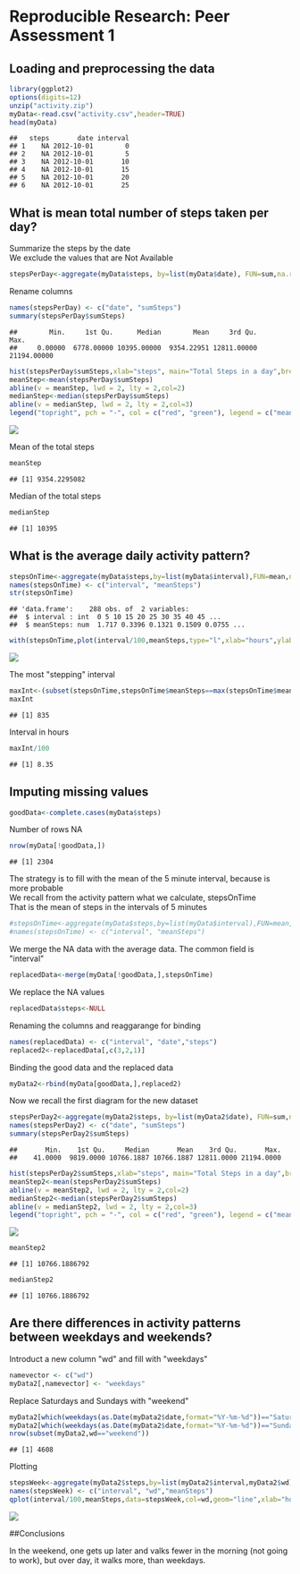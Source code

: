 # Reproducible Research: Peer Assessment 1


## Loading and preprocessing the data


```r
library(ggplot2)
options(digits=12)
unzip("activity.zip")
myData<-read.csv("activity.csv",header=TRUE)
head(myData)
```

```
##   steps       date interval
## 1    NA 2012-10-01        0
## 2    NA 2012-10-01        5
## 3    NA 2012-10-01       10
## 4    NA 2012-10-01       15
## 5    NA 2012-10-01       20
## 6    NA 2012-10-01       25
```

## What is mean total number of steps taken per day?

Summarize the steps by the date  
We exclude the values that are Not Available

```r
stepsPerDay<-aggregate(myData$steps, by=list(myData$date), FUN=sum,na.rm=TRUE)
```
Rename columns

```r
names(stepsPerDay) <- c("date", "sumSteps")
summary(stepsPerDay$sumSteps)
```

```
##        Min.     1st Qu.      Median        Mean     3rd Qu.        Max. 
##     0.00000  6778.00000 10395.00000  9354.22951 12811.00000 21194.00000
```

```r
hist(stepsPerDay$sumSteps,xlab="steps", main="Total Steps in a day",breaks=10)
meanStep<-mean(stepsPerDay$sumSteps)
abline(v = meanStep, lwd = 2, lty = 2,col=2)
medianStep<-median(stepsPerDay$sumSteps)
abline(v = medianStep, lwd = 2, lty = 2,col=3)
legend("topright", pch = "-", col = c("red", "green"), legend = c("mean", "median"))
```

![](PA1_template_files/figure-html/unnamed-chunk-3-1.png) 
  
Mean of the total steps

```r
meanStep
```

```
## [1] 9354.2295082
```
Median of the total steps

```r
medianStep
```

```
## [1] 10395
```
## What is the average daily activity pattern?


```r
stepsOnTime<-aggregate(myData$steps,by=list(myData$interval),FUN=mean,na.rm=TRUE)
names(stepsOnTime) <- c("interval", "meanSteps")
str(stepsOnTime)
```

```
## 'data.frame':	288 obs. of  2 variables:
##  $ interval : int  0 5 10 15 20 25 30 35 40 45 ...
##  $ meanSteps: num  1.717 0.3396 0.1321 0.1509 0.0755 ...
```

```r
with(stepsOnTime,plot(interval/100,meanSteps,type="l",xlab="hours",ylab="Means of steps",main="Means of Steps in 2 month interval"))
```

![](PA1_template_files/figure-html/unnamed-chunk-6-1.png) 
  
The most "stepping" interval

```r
maxInt<-(subset(stepsOnTime,stepsOnTime$meanSteps==max(stepsOnTime$meanSteps)))$interval
maxInt
```

```
## [1] 835
```
Interval in hours

```r
maxInt/100
```

```
## [1] 8.35
```
## Imputing missing values


```r
goodData<-complete.cases(myData$steps)
```
Number of rows NA

```r
nrow(myData[!goodData,])
```

```
## [1] 2304
```
The strategy is to fill with the mean of the 5 minute interval, because is more probable  
We recall from the activity pattern what we calculate, stepsOnTime  
That is the mean of steps in the intervals of 5 minutes

```r
#stepsOnTime<-aggregate(myData$steps,by=list(myData$interval),FUN=mean,na.rm=TRUE)
#names(stepsOnTime) <- c("interval", "meanSteps")
```
We merge the NA data with the average data. The common field is "interval"

```r
replacedData<-merge(myData[!goodData,],stepsOnTime)
```
We replace the NA values

```r
replacedData$steps<-NULL
```
Renaming the columns and reaggarange for binding

```r
names(replacedData) <- c("interval", "date","steps")
replaced2<-replacedData[,c(3,2,1)]
```
Binding the good data and the replaced data

```r
myData2<-rbind(myData[goodData,],replaced2)
```
Now we recall the first diagram for the new dataset

```r
stepsPerDay2<-aggregate(myData2$steps, by=list(myData2$date), FUN=sum,na.rm=TRUE)
names(stepsPerDay2) <- c("date", "sumSteps")
summary(stepsPerDay2$sumSteps)
```

```
##       Min.    1st Qu.     Median       Mean    3rd Qu.       Max. 
##    41.0000  9819.0000 10766.1887 10766.1887 12811.0000 21194.0000
```

```r
hist(stepsPerDay2$sumSteps,xlab="steps", main="Total Steps in a day",breaks=10)
meanStep2<-mean(stepsPerDay2$sumSteps)
abline(v = meanStep2, lwd = 2, lty = 2,col=2)
medianStep2<-median(stepsPerDay2$sumSteps)
abline(v = medianStep2, lwd = 2, lty = 2,col=3)
legend("topright", pch = "-", col = c("red", "green"), legend = c("mean", "median"))
```

![](PA1_template_files/figure-html/unnamed-chunk-16-1.png) 

```r
meanStep2
```

```
## [1] 10766.1886792
```

```r
medianStep2
```

```
## [1] 10766.1886792
```

## Are there differences in activity patterns between weekdays and weekends?

Introduct a new column "wd" and fill with "weekdays"

```r
namevector <- c("wd")
myData2[,namevector] <- "weekdays"
```
Replace Saturdays and Sundays with "weekend"

```r
myData2[which(weekdays(as.Date(myData2$date,format="%Y-%m-%d"))=="Saturday", arr.ind=TRUE), 4] <- "weekend"
myData2[which(weekdays(as.Date(myData2$date,format="%Y-%m-%d"))=="Sunday", arr.ind=TRUE), 4] <- "weekend"
nrow(subset(myData2,wd=="weekend"))
```

```
## [1] 4608
```
Plotting

```r
stepsWeek<-aggregate(myData2$steps,by=list(myData2$interval,myData2$wd),FUN=mean,na.rm=TRUE)
names(stepsWeek) <- c("interval", "wd","meanSteps")
qplot(interval/100,meanSteps,data=stepsWeek,col=wd,geom="line",xlab="hours")
```

![](PA1_template_files/figure-html/unnamed-chunk-19-1.png) 

##Conclusions

In the weekend, one gets up later and valks fewer in the morning (not going to work), but over day, it walks more, than weekdays.
